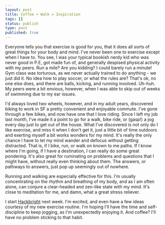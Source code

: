 ```yaml
---
layout: post
title: Coffee + Walk = Inspiration
tags: []
status: publish
type: post
published: true
---
```

Everyone tells you that exercise is good for you, that it does all sorts of great things for your body and mind. I've never been one to exercise except when I have to. You see, I was your typical bookish nerdy kid who was never good in P.E, got made fun of, and generally despised physical activity with my peers. Run a mile? Are you kidding? I could barely run a minute! Gym class was torturous, as we never actually trained to do anything - we just did it. No idea how to play soccer, or what the rules are? That's ok, no one else does, and there are balls, kicking, and running involved. Uh-huh. My peers were a bit envious, however, when I was able to skip out of weeks of swimming due to my ear issues.

I'd always loved two wheels, however, and in my adult years, discovered biking to work in SF a pretty convenient and enjoyable commute. I've gone through a few bikes, and now have one that I love riding. Since I left my job last month, I've made it a point to go for a walk, bike ride, or (gasp!) a jog every day just to get out of the house. What I've discovered is not only do I like exercise, and miss it when I don't get it, just a little bit of time outdoors and exerting myself a bit works wonders for my mind. It's really the only chance I have to let my mind wander and defocus without getting distracted. That is, if I bike, run, or walk on known to me paths. If I know where I'm going, if I have a destination, I can really do some great pondering. It's also great for ruminating on problems and questions that I might have, without really even thinking about them. The answers, or pathways to answers, just pop up seemingly out of nowhere. 

Running and walking are especially effective for this. I'm usually concentrating on the rhythm and breathing of my body, and as I am often alone, can conjure a clear-headed and zen-like state with my mind. It's close to meditation for me, and damn, what a great stress reliever.

I start <a href="http://www.hackbrightacademy.com" title="Hackbright" target="_blank">Hackbright</a> next week. I'm excited, and even have a few ideas courtesy of my new exercise routine. I'm hoping I'll have the time and self-discipline to keep jogging, as I'm unexpectedly enjoying it. And coffee? I'll have no problem sticking to that habit.
